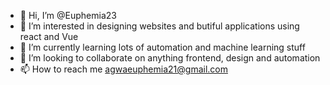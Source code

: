 - 👋 Hi, I’m @Euphemia23
- 👀 I’m interested in designing websites and butiful applications using react and Vue
- 🌱 I’m currently learning lots of automation and machine learning stuff
- 💞️ I’m looking to collaborate on anything frontend, design and automation
- 📫 How to reach me agwaeuphemia21@gmail.com

